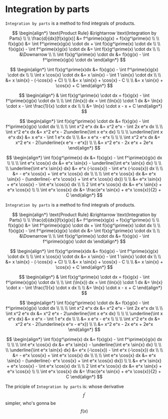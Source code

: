 # Integration by parts

`Integration by parts` is a method to find integrals of products.

$$
\begin{align*}
\text{Product Rule} &\rightarrow \text{Integration by Parts}
\\ \\
\frac{d}{dx}[f(x)g(x)] &= f^\prime(x)g(x) + f(x)g^\prime(x)
\\ \\
f(x)g(x) &= \int f^\prime(x)g(x) \cdot dx + \int f(x)g^\prime(x) \cdot dx
\\ \\
f(x)g(x) - \int f^\prime(x)g(x) \cdot dx &= \int f(x)g^\prime(x) \cdot dx
\\ \\
&\Downarrow
\\ \\
\int f(x)g^\prime(x) \cdot dx &= f(x)g(x) - \int f^\prime(x)g(x) \cdot dx
\end{align*}
$$

$$
\begin{align*}
\int f(x)g^\prime(x)dx &= f(x)g(x) - \int f^\prime(x)g(x) \cdot dx
\\ \\
\int x \cos{x} \cdot dx &=  x \sin{x} - \int 1 \sin{x} \cdot dx
\\ \\
&= x \sin{x} - (-\cos{x} + C)
\\ \\
&= x \sin{x} + \cos{x} - C
\\ \\
&= x \sin{x} + \cos{x} + C
\end{align*}
$$

$$
\begin{align*}
& \int f(x)g^\prime(x) \cdot dx = f(x)g(x) - \int f^\prime(x)g(x) \cdot dx
\\ \\
\int (\ln{x}) dx = \int (\ln{x}) \cdot 1 dx &= \ln{x} \cdot x - \int \frac{1}{x} \cdot x dx
\\ \\
&= \ln{x} \cdot x - x + C
\end{align*}
$$

$$
\begin{align*}
\int f(x)g^\prime(x) \cdot dx &= f(x)g(x) - \int f^\prime(x)g(x) \cdot dx
\\ \\ \\
\int x^2 e^x dx &= x^2 e^x - \int 2x e^x dx
\\ \\
\int x^2 e^x dx &= x^2 e^x - 2\underline{\int x e^x dx}
\\ \\ \\
\underline{\int x e^x dx} &= x e^x - \int 1 e^x dx
\\ \\
&= x e^x - e^x
\\ \\ \\
\int x^2 e^x dx &= x^2 e^x - 2(\underline{x e^x - e^x})
\\ \\
&= x^2 e^x - 2x e^x + 2e^x
\end{align*}
$$

$$
\begin{align*}
\int f(x)g^\prime(x) dx &= f(x)g(x) - \int f^\prime(x)g(x) dx
\\ \\ \\
\int e^x \cos{x} dx &= e^x \sin{x} - \underline{\int e^x \sin{x} dx}
\\ \\ \\
\underline{\int e^x \sin{x} dx} &= e^x (-\cos{x}) - \int e^x (-\cos{x}) dx
\\ \\
&= - e^x \cos{x} + \int e^x \cos{x} dx
\\ \\ \\
\int e^x \cos{x} dx &= e^x \sin{x} - (\underline{- e^x \cos{x} + \int e^x \cos{x} dx})
\\ \\
&= e^x \sin{x} + e^x \cos{x} - \int e^x \cos{x} dx
\\ \\
2 \int e^x \cos{x} dx &= e^x \sin{x} + e^x \cos{x}
\\ \\
\int e^x \cos{x} dx &= \frac{e^x \sin{x} + e^x \cos{x}}{2} + C
\end{align*}
$$

`Integration by parts` is a method to find integrals of products.

$$
\begin{align*}
\text{Product Rule} &\rightarrow \text{Integration by Parts}
\\ \\
\frac{d}{dx}[f(x)g(x)] &= f^\prime(x)g(x) + f(x)g^\prime(x)
\\ \\
f(x)g(x) &= \int f^\prime(x)g(x) \cdot dx + \int f(x)g^\prime(x) \cdot dx
\\ \\
f(x)g(x) - \int f^\prime(x)g(x) \cdot dx &= \int f(x)g^\prime(x) \cdot dx
\\ \\
&\Downarrow
\\ \\
\int f(x)g^\prime(x) \cdot dx &= f(x)g(x) - \int f^\prime(x)g(x) \cdot dx
\end{align*}
$$

$$
\begin{align*}
\int f(x)g^\prime(x)dx &= f(x)g(x) - \int f^\prime(x)g(x) \cdot dx
\\ \\
\int x \cos{x} \cdot dx &=  x \sin{x} - \int 1 \sin{x} \cdot dx
\\ \\
&= x \sin{x} - (-\cos{x} + C)
\\ \\
&= x \sin{x} + \cos{x} - C
\\ \\
&= x \sin{x} + \cos{x} + C
\end{align*}
$$

$$
\begin{align*}
& \int f(x)g^\prime(x) \cdot dx = f(x)g(x) - \int f^\prime(x)g(x) \cdot dx
\\ \\
\int (\ln{x}) dx = \int (\ln{x}) \cdot 1 dx &= \ln{x} \cdot x - \int \frac{1}{x} \cdot x dx
\\ \\
&= \ln{x} \cdot x - x + C
\end{align*}
$$

$$
\begin{align*}
\int f(x)g^\prime(x) \cdot dx &= f(x)g(x) - \int f^\prime(x)g(x) \cdot dx
\\ \\ \\
\int x^2 e^x dx &= x^2 e^x - \int 2x e^x dx
\\ \\
\int x^2 e^x dx &= x^2 e^x - 2\underline{\int x e^x dx}
\\ \\ \\
\underline{\int x e^x dx} &= x e^x - \int 1 e^x dx
\\ \\
&= x e^x - e^x
\\ \\ \\
\int x^2 e^x dx &= x^2 e^x - 2(\underline{x e^x - e^x})
\\ \\
&= x^2 e^x - 2x e^x + 2e^x
\end{align*}
$$

$$
\begin{align*}
\int f(x)g^\prime(x) dx &= f(x)g(x) - \int f^\prime(x)g(x) dx
\\ \\ \\
\int e^x \cos{x} dx &= e^x \sin{x} - \underline{\int e^x \sin{x} dx}
\\ \\ \\
\underline{\int e^x \sin{x} dx} &= e^x (-\cos{x}) - \int e^x (-\cos{x}) dx
\\ \\
&= - e^x \cos{x} + \int e^x \cos{x} dx
\\ \\ \\
\int e^x \cos{x} dx &= e^x \sin{x} - (\underline{- e^x \cos{x} + \int e^x \cos{x} dx})
\\ \\
&= e^x \sin{x} + e^x \cos{x} - \int e^x \cos{x} dx
\\ \\
2 \int e^x \cos{x} dx &= e^x \sin{x} + e^x \cos{x}
\\ \\
\int e^x \cos{x} dx &= \frac{e^x \sin{x} + e^x \cos{x}}{2} + C
\end{align*}
$$

The priciple of `Integration by parts` is: whose derivative $$f^\prime$$ simpler, who's gonna be $$f(x)$$

